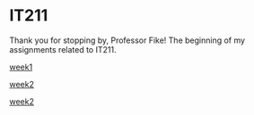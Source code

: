 # IT211

Thank you for stopping by, Professor Fike!
The beginning of my assignments related to IT211. 

[week1](https://justalexh.github.io/IT211/week1/index.html)

[week2](https://justalexh.github.io/IT211/week2/index.html)

[week2](https://justalexh.github.io/IT211/week3/index.html)
